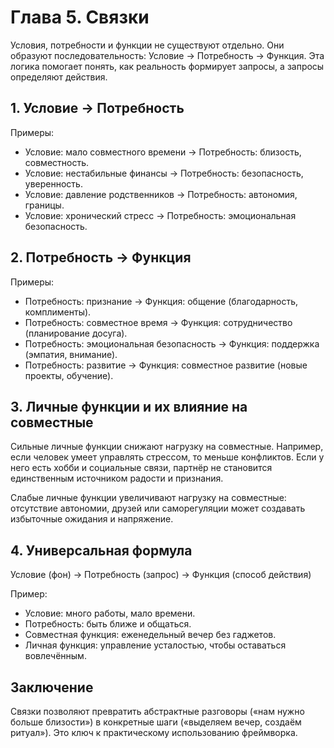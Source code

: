 <div style="page-break-before: always;"></div>

# Глава 5. Связки

Условия, потребности и функции не существуют отдельно. Они образуют последовательность: Условие → Потребность → Функция. Эта логика помогает понять, как реальность формирует запросы, а запросы определяют действия.

## 1. Условие → Потребность

Примеры:

- Условие: мало совместного времени → Потребность: близость, совместность.
- Условие: нестабильные финансы → Потребность: безопасность, уверенность.
- Условие: давление родственников → Потребность: автономия, границы.
- Условие: хронический стресс → Потребность: эмоциональная безопасность.

## 2. Потребность → Функция

Примеры:

- Потребность: признание → Функция: общение (благодарность, комплименты).
- Потребность: совместное время → Функция: сотрудничество (планирование досуга).
- Потребность: эмоциональная безопасность → Функция: поддержка (эмпатия, внимание).
- Потребность: развитие → Функция: совместное развитие (новые проекты, обучение).

## 3. Личные функции и их влияние на совместные

Сильные личные функции снижают нагрузку на совместные. Например, если человек умеет управлять стрессом, то меньше конфликтов. Если у него есть хобби и социальные связи, партнёр не становится единственным источником радости и признания.

Слабые личные функции увеличивают нагрузку на совместные: отсутствие автономии, друзей или саморегуляции может создавать избыточные ожидания и напряжение.

## 4. Универсальная формула

Условие (фон) → Потребность (запрос) → Функция (способ действия)

Пример:

- Условие: много работы, мало времени.
- Потребность: быть ближе и общаться.
- Совместная функция: еженедельный вечер без гаджетов.
- Личная функция: управление усталостью, чтобы оставаться вовлечённым.

## Заключение

Связки позволяют превратить абстрактные разговоры («нам нужно больше близости») в конкретные шаги («выделяем вечер, создаём ритуал»). Это ключ к практическому использованию фреймворка.
